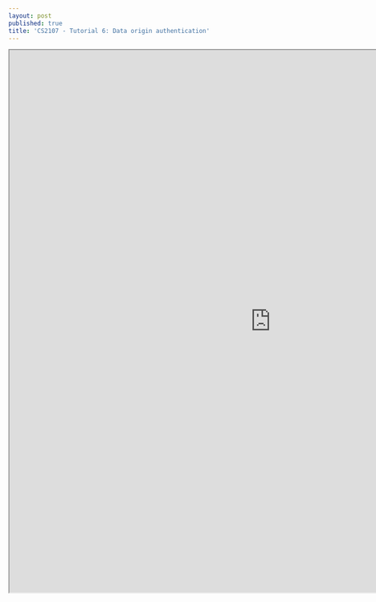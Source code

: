 ```yaml
---
layout: post
published: true
title: 'CS2107 - Tutorial 6: Data origin authentication'
---
```

<iframe src="https://drive.google.com/file/d/1XWV9dHPFUvvReM3GccXCPn_w8TkDN4SC/preview" width="1040" height="1080"></iframe>